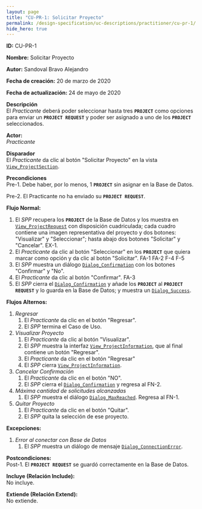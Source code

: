 ```yaml
---
layout: page
title: "CU-PR-1: Solicitar Proyecto"
permalink: /design-specification/uc-descriptions/practitioner/cu-pr-1/
hide_hero: true
---
```


**ID:** CU-PR-1

**Nombre:** Solicitar Proyecto

**Autor:** Sandoval Bravo Alejandro

**Fecha de creación:** 20 de marzo de 2020

**Fecha de actualización:** 24 de mayo de 2020

**Descripción**  
El *Practicante* deberá poder seleccionar hasta tres **`PROJECT`** como opciones para enviar un **`PROJECT REQUEST`** y poder ser asignado a uno de los **`PROJECT`** seleccionados.

**Actor:**  
*Practicante*

**Disparador**  
El *Practicante* da clic al botón "Solicitar Proyecto" en la vista [`View_ProjectSection`][VPSC].

**Precondiciones**  
Pre-1. Debe haber, por lo menos, 1 **`PROJECT`** sin asignar en la Base de Datos.

Pre-2. El Practicante no ha enviado su **`PROJECT REQUEST`**.

**Flujo Normal:**
  1. El *SPP* recupera los **`PROJECT`** de la Base de Datos y los muestra en [`View_ProjectRequest`][VPRQ] con disposición cuadriculada; cada cuadro contiene una imagen representativa del proyecto y dos botones: "Visualizar" y "Seleccionar"; hasta abajo dos botones "Solicitar" y "Cancelar". EX-1.
  2. El *Practicante* da clic al botón "Seleccionar" en los **`PROJECT`** que quiera marcar como opción y da clic al botón "Solicitar". FA-1 FA-2 F-4 F-5
  3. El *SPP* muestra un diálogo [`Dialog_Confirmation`][DLCO] con los botones "Confirmar" y "No".
  4. El *Practicante* da clic al botón "Confirmar". FA-3
  5. El *SPP* cierra el [`Dialog_Confirmation`][DLCO] y añade los **`PROJECT`** al **`PROJECT REQUEST`** y lo guarda en la Base de Datos; y muestra un [`Dialog_Success`][DLSU].

**Flujos Alternos:**
  1. *Regresar*
     1. El *Practicante* da clic en el botón "Regresar".
     2. El *SPP* termina el Caso de Uso.
  2. *Visualizar Proyecto*
     1. El *Practicante* da clic al botón "Visualizar".
     2. El *SPP* muestra la interfaz [`View_ProjectInformation`][VPIN], que al final contiene un botón "Regresar".
     3. El *Practicante* da clic en el botón "Regresar"
     4. El *SPP* cierra [`View_ProjectInformation`][VPIN].
  3. *Cancelar Confirmación*
     1. El *Practicante* da clic en el botón "NO".
     2. El *SPP* cierra el [`Dialog_Confirmation`][DLCO] y regresa al FN-2.
  4. *Máxima cantidad de solicitudes alcanzadas*
     1. El *SPP* muestra el diálogo [`Dialog_MaxReached`][DLMR]. Regresa al FN-1.
  5. *Quitar Proyecto*
     1. El *Practicante* da clic en el botón "Quitar".
     2. El *SPP* quita la selección de ese proyecto.

**Excepciones:**
   1. *Error al conectar con Base de Datos*
      1. El *SPP* muestra un diálogo de mensaje [`Dialog_ConnectionError`][DLCE].

**Postcondiciones:**  
Post-1. El **`PROJECT REQUEST`** se guardó correctamente en la Base de Datos.

**Incluye (Relación Include):**  
No incluye.

**Extiende (Relación Extend):**  
No extiende.

[VPSC]: https://raw.githubusercontent.com/Phalord/PracticasProfesionales/gh-pages/assets/imgs/prototypes/practitioner/View_ProjectSection.png "`View_ProjectSection` Prototype"
[VPRQ]: https://raw.githubusercontent.com/Phalord/PracticasProfesionales/gh-pages/assets/imgs/prototypes/practitioner/View_ProjectRequest.png "`View_ProjectRequest` Prototype"
[VPIN]: https://raw.githubusercontent.com/Phalord/PracticasProfesionales/gh-pages/assets/imgs/prototypes/practitioner/View_ProjectInformation.png "`View_ProjectInformation` Prototype"
[DLCO]: https://raw.githubusercontent.com/Phalord/PracticasProfesionales/gh-pages/assets/imgs/prototypes/generals/Dialog_Confirmation.png "`Dialog_Confirmation` Prototype"
[DLSU]: https://raw.githubusercontent.com/Phalord/PracticasProfesionales/gh-pages/assets/imgs/prototypes/generals/Dialog_Success.png "`Dialog_Success` Prototype"
[DLMR]: https://raw.githubusercontent.com/Phalord/PracticasProfesionales/gh-pages/assets/imgs/prototypes/generals/Dialog_MaxReached.png "`Dialog_MaxReached` Prototype"
[DLCE]: https://raw.githubusercontent.com/Phalord/PracticasProfesionales/gh-pages/assets/imgs/prototypes/generals/Dialog_ConnectionError.png "`Dialog_ConnectionError` Prototype"